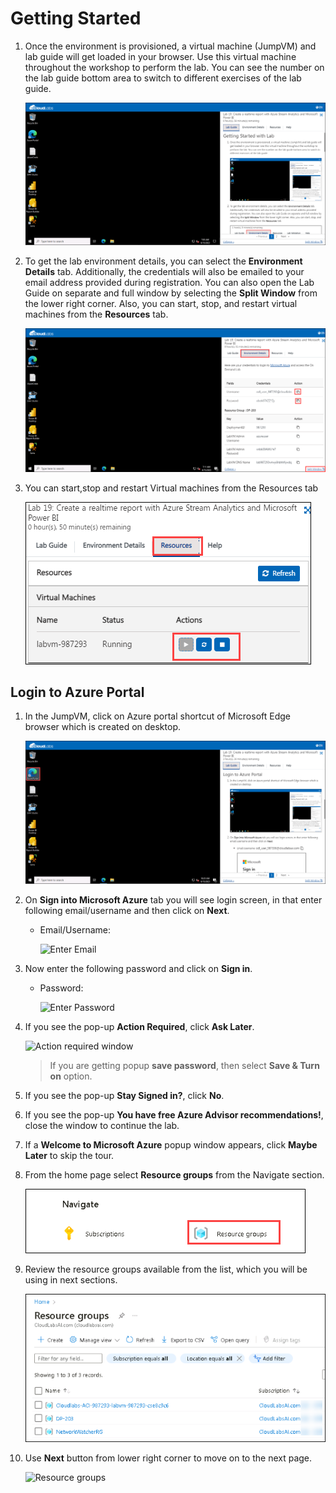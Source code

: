 # Getting Started 

1. Once the environment is provisioned, a virtual machine (JumpVM) and lab guide will get loaded in your browser. Use this virtual machine throughout the workshop to perform the lab. You can see the number on the lab guide bottom area to switch to different exercises of the lab guide.

    ![](./images/g1.png)
   
1. To get the lab environment details, you can select the **Environment Details** tab. Additionally, the credentials will also be emailed to your email address provided during registration. You can also open the Lab Guide on separate and full window by selecting the **Split Window** from the lower right corner. Also, you can start, stop, and restart virtual machines from the **Resources** tab.

   ![](./images/g2.png)

1. You can start,stop and restart Virtual machines from the Resources tab 

   ![](./images/g3.png)
   
## Login to Azure Portal
1. In the JumpVM, click on Azure portal shortcut of Microsoft Edge browser which is created on desktop.

   ![](./images/g6.png)
   
1. On **Sign into Microsoft Azure** tab you will see login screen, in that enter following email/username and then click on **Next**. 
   * Email/Username: <inject key="AzureAdUserEmail"></inject>
   
     ![](../Labs/images/image7.png "Enter Email")
     
1. Now enter the following password and click on **Sign in**.
   * Password: <inject key="AzureAdUserPassword"></inject>
   
     ![](../Labs/images/image8.png "Enter Password")
     
1. If you see the pop-up **Action Required**, click **Ask Later**.

     ![](../Labs/images/asklater.png "Action required window")
     
    > If you are getting popup **save password**, then select **Save & Turn on** option.
       
1. If you see the pop-up **Stay Signed in?**, click **No**.

1. If you see the pop-up **You have free Azure Advisor recommendations!**, close the window to continue the lab.

1. If a **Welcome to Microsoft Azure** popup window appears, click **Maybe Later** to skip the tour.

1. From the home page select **Resource groups** from the Navigate section.

    ![](./images/g4.png)
    
1. Review the resource groups available from the list, which you will be using in next sections.

    ![](./images/g5.png)
   
1. Use **Next** button from lower right corner to move on to the next page.

   ![](../Labs/images/next.png "Resource groups")

